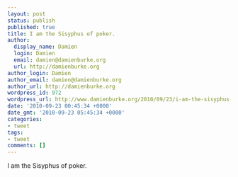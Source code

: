 ```yaml
---
layout: post
status: publish
published: true
title: I am the Sisyphus of poker.
author:
  display_name: Damien
  login: Damien
  email: damien@damienburke.org
  url: http://damienburke.org
author_login: Damien
author_email: damien@damienburke.org
author_url: http://damienburke.org
wordpress_id: 972
wordpress_url: http://www.damienburke.org/2010/09/23/i-am-the-sisyphus-of-poker/
date: '2010-09-23 00:45:34 +0000'
date_gmt: '2010-09-23 05:45:34 +0000'
categories:
- tweet
tags:
- tweet
comments: []
---
```

<p>I am the Sisyphus of poker.</p>
